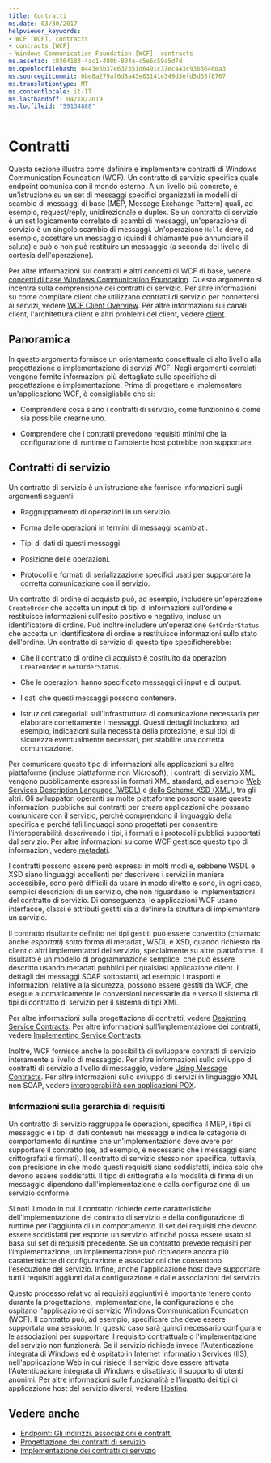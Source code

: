 ```yaml
---
title: Contratti
ms.date: 03/30/2017
helpviewer_keywords:
- WCF [WCF], contracts
- contracts [WCF]
- Windows Communication Foundation [WCF], contracts
ms.assetid: c8364183-4ac1-480b-804a-c5e6c59a5d7d
ms.openlocfilehash: 0443e5b37e637351d6491c37ec443c93636460a3
ms.sourcegitcommit: 0be8a279af6d8a43e03141e349d3efd5d35f8767
ms.translationtype: MT
ms.contentlocale: it-IT
ms.lasthandoff: 04/18/2019
ms.locfileid: "59134888"
---
```

# <a name="contracts"></a>Contratti
Questa sezione illustra come definire e implementare contratti di Windows Communication Foundation (WCF). Un contratto di servizio specifica quale endpoint comunica con il mondo esterno. A un livello più concreto, è un'istruzione su un set di messaggi specifici organizzati in modelli di scambio di messaggi di base (MEP, Message Exchange Pattern) quali, ad esempio, request/reply, unidirezionale e duplex. Se un contratto di servizio è un set logicamente correlato di scambi di messaggi, un'operazione di servizio è un singolo scambio di messaggi. Un'operazione `Hello` deve, ad esempio, accettare un messaggio (quindi il chiamante può annunciare il saluto) e può o non può restituire un messaggio (a seconda del livello di cortesia dell'operazione).  
  
 Per altre informazioni sui contratti e altri concetti di WCF di base, vedere [concetti di base Windows Communication Foundation](../../../../docs/framework/wcf/fundamental-concepts.md). Questo argomento si incentra sulla comprensione dei contratti di servizio. Per altre informazioni su come compilare client che utilizzano contratti di servizio per connettersi ai servizi, vedere [WCF Client Overview](../../../../docs/framework/wcf/wcf-client-overview.md). Per altre informazioni sui canali client, l'architettura client e altri problemi del client, vedere [client](../../../../docs/framework/wcf/feature-details/clients.md).  
  
## <a name="overview"></a>Panoramica  
 In questo argomento fornisce un orientamento concettuale di alto livello alla progettazione e implementazione di servizi WCF. Negli argomenti correlati vengono fornite informazioni più dettagliate sulle specifiche di progettazione e implementazione. Prima di progettare e implementare un'applicazione WCF, è consigliabile che si:  
  
-   Comprendere cosa siano i contratti di servizio, come funzionino e come sia possibile crearne uno.  
  
-   Comprendere che i contratti prevedono requisiti minimi che la configurazione di runtime o l'ambiente host potrebbe non supportare.  
  
## <a name="service-contracts"></a>Contratti di servizio  
 Un contratto di servizio è un'istruzione che fornisce informazioni sugli argomenti seguenti:  
  
-   Raggruppamento di operazioni in un servizio.  
  
-   Forma delle operazioni in termini di messaggi scambiati.  
  
-   Tipi di dati di questi messaggi.  
  
-   Posizione delle operazioni.  
  
-   Protocolli e formati di serializzazione specifici usati per supportare la corretta comunicazione con il servizio.  
  
 Un contratto di ordine di acquisto può, ad esempio, includere un'operazione `CreateOrder` che accetta un input di tipi di informazioni sull'ordine e restituisce informazioni sull'esito positivo o negativo, incluso un identificatore di ordine. Può inoltre includere un'operazione `GetOrderStatus` che accetta un identificatore di ordine e restituisce informazioni sullo stato dell'ordine. Un contratto di servizio di questo tipo specificherebbe:  
  
-   Che il contratto di ordine di acquisto è costituito da operazioni `CreateOrder` e `GetOrderStatus`.  
  
-   Che le operazioni hanno specificato messaggi di input e di output.  
  
-   I dati che questi messaggi possono contenere.  
  
-   Istruzioni categoriali sull'infrastruttura di comunicazione necessaria per elaborare correttamente i messaggi. Questi dettagli includono, ad esempio, indicazioni sulla necessità della protezione, e sui tipi di sicurezza eventualmente necessari, per stabilire una corretta comunicazione.  
  
 Per comunicare questo tipo di informazioni alle applicazioni su altre piattaforme (incluse piattaforme non Microsoft), i contratti di servizio XML vengono pubblicamente espressi in formati XML standard, ad esempio [Web Services Description Language (WSDL)](https://go.microsoft.com/fwlink/?LinkId=87004) e [dello Schema XSD (XML)](https://go.microsoft.com/fwlink/?LinkId=87005), tra gli altri. Gli sviluppatori operanti su molte piattaforme possono usare queste informazioni pubbliche sui contratti per creare applicazioni che possano comunicare con il servizio, perché comprendono il linguaggio della specifica e perché tali linguaggi sono progettati per consentire l'interoperabilità descrivendo i tipi, i formati e i protocolli pubblici supportati dal servizio. Per altre informazioni su come WCF gestisce questo tipo di informazioni, vedere [metadati](../../../../docs/framework/wcf/feature-details/metadata.md).  
  
 I contratti possono essere però espressi in molti modi e, sebbene WSDL e XSD siano linguaggi eccellenti per descrivere i servizi in maniera accessibile, sono però difficili da usare in modo diretto e sono, in ogni caso, semplici descrizioni di un servizio, che non riguardano le implementazioni del contratto di servizio. Di conseguenza, le applicazioni WCF usano interfacce, classi e attributi gestiti sia a definire la struttura di implementare un servizio.  
  
 Il contratto risultante definito nei tipi gestiti può essere convertito (chiamato anche *esportati*) sotto forma di metadati, WSDL e XSD, quando richiesto da client o altri implementatori del servizio, specialmente su altre piattaforme. Il risultato è un modello di programmazione semplice, che può essere descritto usando metadati pubblici per qualsiasi applicazione client. I dettagli dei messaggi SOAP sottostanti, ad esempio i trasporti e informazioni relative alla sicurezza, possono essere gestiti da WCF, che esegue automaticamente le conversioni necessarie da e verso il sistema di tipi di contratto di servizio per il sistema di tipi XML.  
  
 Per altre informazioni sulla progettazione di contratti, vedere [Designing Service Contracts](../../../../docs/framework/wcf/designing-service-contracts.md). Per altre informazioni sull'implementazione dei contratti, vedere [Implementing Service Contracts](../../../../docs/framework/wcf/implementing-service-contracts.md).  
  
 Inoltre, WCF fornisce anche la possibilità di sviluppare contratti di servizio interamente a livello di messaggio. Per altre informazioni sullo sviluppo di contratti di servizio a livello di messaggio, vedere [Using Message Contracts](../../../../docs/framework/wcf/feature-details/using-message-contracts.md). Per altre informazioni sullo sviluppo di servizi in linguaggio XML non SOAP, vedere [interoperabilità con applicazioni POX](../../../../docs/framework/wcf/feature-details/interoperability-with-pox-applications.md).  
  
### <a name="understanding-the-hierarchy-of-requirements"></a>Informazioni sulla gerarchia di requisiti  
 Un contratto di servizio raggruppa le operazioni, specifica il MEP, i tipi di messaggio e i tipi di dati contenuti nei messaggi e indica le categorie di comportamento di runtime che un'implementazione deve avere per supportare il contratto (se, ad esempio, è necessario che i messaggi siano crittografati e firmati). Il contratto di servizio stesso non specifica, tuttavia, con precisione in che modo questi requisiti siano soddisfatti, indica solo che devono essere soddisfatti. Il tipo di crittografia e la modalità di firma di un messaggio dipendono dall'implementazione e dalla configurazione di un servizio conforme.  
  
 Si noti il modo in cui il contratto richiede certe caratteristiche dell'implementazione del contratto di servizio e della configurazione di runtime per l'aggiunta di un comportamento. Il set dei requisiti che devono essere soddisfatti per esporre un servizio affinché possa essere usato si basa sul set di requisiti precedente. Se un contratto prevede requisiti per l'implementazione, un'implementazione può richiedere ancora più caratteristiche di configurazione e associazioni che consentono l'esecuzione del servizio. Infine, anche l'applicazione host deve supportare tutti i requisiti aggiunti dalla configurazione e dalle associazioni del servizio.  
  
 Questo processo relativo ai requisiti aggiuntivi è importante tenere conto durante la progettazione, implementazione, la configurazione e che ospitano l'applicazione di servizio Windows Communication Foundation (WCF). Il contratto può, ad esempio, specificare che deve essere supportata una sessione. In questo caso sarà quindi necessario configurare le associazioni per supportare il requisito contrattuale o l'implementazione del servizio non funzionerà. Se il servizio richiede invece l'Autenticazione integrata di Windows ed è ospitato in Internet Information Services (IIS), nell'applicazione Web in cui risiede il servizio deve essere attivata l'Autenticazione integrata di Windows e disattivato il supporto di utenti anonimi. Per altre informazioni sulle funzionalità e l'impatto dei tipi di applicazione host del servizio diversi, vedere [Hosting](../../../../docs/framework/wcf/feature-details/hosting.md).  
  
## <a name="see-also"></a>Vedere anche

- [Endpoint: Gli indirizzi, associazioni e contratti](../../../../docs/framework/wcf/feature-details/endpoints-addresses-bindings-and-contracts.md)
- [Progettazione dei contratti di servizio](../../../../docs/framework/wcf/designing-service-contracts.md)
- [Implementazione dei contratti di servizio](../../../../docs/framework/wcf/implementing-service-contracts.md)
